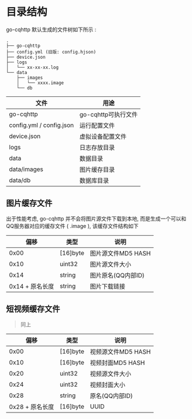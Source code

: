 # 目录结构

go-cqhttp 默认生成的文件树如下所示 :

```
.
├── go-cqhttp
├── config.yml (旧版: config.hjson)
├── device.json
├── logs
│   └── xx-xx-xx.log
└── data
    ├── images
    │   └── xxxx.image
    └── db
```



| 文件        | 用途                |
| ----------- | ------------------- |
| go-cqhttp   | go-cqhttp可执行文件 |
| config.yml / config.json | 运行配置文件        |
| device.json | 虚拟设备配置文件    |
| logs        | 日志存放目录        |
| data        | 数据目录            |
| data/images | 图片缓存目录        |
| data/db     | 数据库目录          |

## 图片缓存文件

出于性能考虑, go-cqhttp 并不会将图片源文件下载到本地, 而是生成一个可以和QQ服务器对应的缓存文件 ( .image ), 该缓存文件结构如下

| 偏移            | 类型     | 说明               |
| --------------- | -------- | ------------------ |
| 0x00            | [16]byte | 图片源文件MD5 HASH |
| 0x10            | uint32   | 图片源文件大小     |
| 0x14            | string   | 图片原名(QQ内部ID) |
| 0x14 + 原名长度 | string   | 图片下载链接       |

## 短视频缓存文件

> 同上

| 偏移            | 类型     | 说明               |
| --------------- | -------- | ------------------ |
| 0x00            | [16]byte | 视频源文件MD5 HASH |
| 0x10            | [16]byte | 视频封面MD5 HASH   |
| 0x20            | uint32   | 视频源文件大小     |
| 0x24            | uint32   | 视频封面大小        |
| 0x28            | string   | 原名(QQ内部ID)     |
| 0x28 + 原名长度 | [16]byte  | UUID              |
